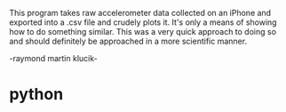 This program takes raw accelerometer data collected on an iPhone and exported into a
.csv file and crudely plots it. It's only a means of showing how to do something 
similar. This was a very quick approach to doing so and should definitely be 
approached in a more scientific manner. 

-raymond martin klucik-

# python
